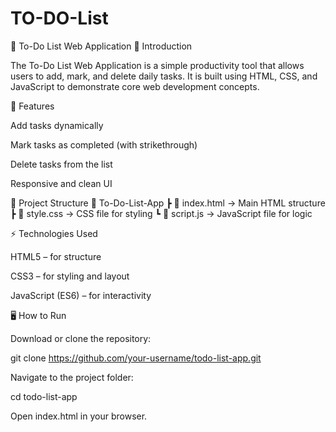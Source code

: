 # TO-DO-List
📝 To-Do List Web Application
📌 Introduction

The To-Do List Web Application is a simple productivity tool that allows users to add, mark, and delete daily tasks. It is built using HTML, CSS, and JavaScript to demonstrate core web development concepts.

🚀 Features

Add tasks dynamically

Mark tasks as completed (with strikethrough)

Delete tasks from the list

Responsive and clean UI

📂 Project Structure
📁 To-Do-List-App
 ┣ 📜 index.html   → Main HTML structure
 ┣ 📜 style.css    → CSS file for styling
 ┗ 📜 script.js    → JavaScript file for logic

⚡ Technologies Used

HTML5 – for structure

CSS3 – for styling and layout

JavaScript (ES6) – for interactivity

🖥️ How to Run

Download or clone the repository:

git clone https://github.com/your-username/todo-list-app.git


Navigate to the project folder:

cd todo-list-app


Open index.html in your browser.
